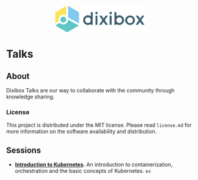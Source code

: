 <p align="center"><img src="dixibox.svg" height="70px"></p>

# Talks

## About

Dixibox Talks are our way to collaborate with the community through knowledge sharing.

### License
This project is distributed under the MIT license. Please read `license.md` for more information on the software availability and distribution.

## Sessions

- **[Introduction to Kubernetes](sessions/01-kubernetes).** An introduction to containerization, orchestration and the basic concepts of Kubernetes. `es`
